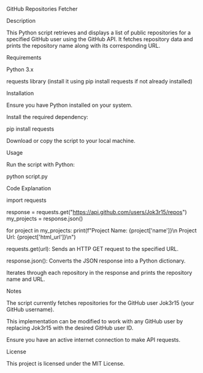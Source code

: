 GitHub Repositories Fetcher

Description

This Python script retrieves and displays a list of public repositories for a specified GitHub user using the GitHub API. It fetches repository data and prints the repository name along with its corresponding URL.



Requirements

Python 3.x

requests library (install it using pip install requests if not already installed)



Installation

Ensure you have Python installed on your system.



Install the required dependency:

pip install requests

Download or copy the script to your local machine.



Usage

Run the script with Python:

python script.py



Code Explanation

import requests

response = requests.get("https://api.github.com/users/Jok3r15/repos")
my_projects = response.json()

for project in my_projects:
    print(f"Project Name: {project['name']}\n Project Url: {project['html_url']}\n")

requests.get(url): Sends an HTTP GET request to the specified URL.

response.json(): Converts the JSON response into a Python dictionary.

Iterates through each repository in the response and prints the repository name and URL.



Notes

The script currently fetches repositories for the GitHub user Jok3r15 (your GitHub username).

This implementation can be modified to work with any GitHub user by replacing Jok3r15 with the desired GitHub user ID.

Ensure you have an active internet connection to make API requests.



License

This project is licensed under the MIT License.
